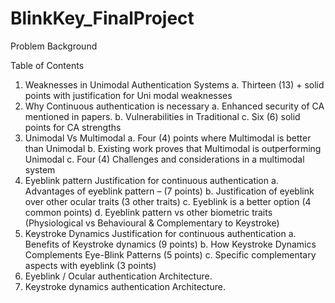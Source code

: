# BlinkKey_FinalProject

Problem Background

Table of Contents
01.	Weaknesses in Unimodal Authentication Systems
    a.	Thirteen (13) + solid points with justification for Uni modal weaknesses
02.	Why Continuous authentication is necessary 
    a.	Enhanced security of CA mentioned in papers.
    b.	Vulnerabilities in Traditional
    c.	Six (6) solid points for CA strengths
03.	Unimodal Vs Multimodal
    a.	Four (4) points where Multimodal is better than Unimodal
    b.	Existing work proves that Multimodal is outperforming Unimodal
    c.	Four (4) Challenges and considerations in a multimodal system
04.	Eyeblink pattern Justification for continuous authentication
    a.	Advantages of eyeblink pattern – (7 points)
    b.	Justification of eyeblink over other ocular traits (3 other traits)
    c.	Eyeblink is a better option (4 common points)
    d.	Eyeblink pattern vs other biometric traits (Physiological vs Behavioural & Complementary to Keystroke)
05.	Keystroke Dynamics Justification for continuous authentication
    a.	Benefits of Keystroke dynamics (9 points)
    b.	How Keystroke Dynamics Complements Eye-Blink Patterns (5 points)
    c.	Specific complementary aspects with eyeblink (3 points)
06.	Eyeblink / Ocular authentication Architecture.
07.	Keystroke dynamics authentication Architecture.

